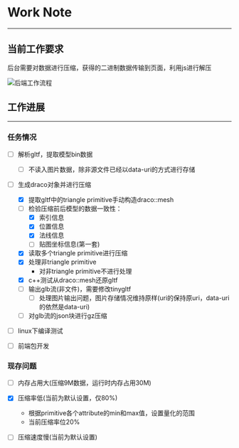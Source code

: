 # Work Note

---

## 当前工作要求

后台需要对数据进行压缩，获得的二进制数据传输到页面，利用js进行解压

![后端工作流程](G:/AboutGLTF/%E5%90%8E%E7%AB%AF%E5%B7%A5%E4%BD%9C%E6%B5%81%E7%A8%8B.jpg)

## 工作进展

------

### 任务情况

* [ ] 解析gltf，提取模型bin数据
  * [ ] 不读入图片数据，除非源文件已经以data-uri的方式进行存储
* [ ] 生成draco对象并进行压缩

  * [x] 提取gltf中的triangle primitive手动构造draco::mesh
  * [ ] 检验压缩前后模型的数据一致性：
    * [x] 索引信息
    * [x] 位置信息
    * [x] 法线信息
    * [ ] 贴图坐标信息(第一套)
  * [x] 读取多个triangle primitive进行压缩
  * [x] 处理非triangle primitive
    * 对非triangle primitive不进行处理
  * [x] c++测试从draco::mesh还原gltf
  * [ ] 输出glb流(非文件)，需要修改tinygltf
    * [ ] 处理图片输出问题，图片存储情况维持原样(uri的保持原uri，data-uri的依然是data-uri)
  * [ ] 对glb流的json块进行gz压缩
* [ ] linux下编译测试
* [ ] 前端包开发

### 现存问题

* [ ] 内存占用大(压缩9M数据，运行时内存占用30M)

* [x] 压缩率低(当前为默认设置，仅80%)

  * 根据primitive各个attribute的min和max值，设置量化的范围
  * 当前压缩率位20%

* [ ] 压缩速度慢(当前为默认设置)

